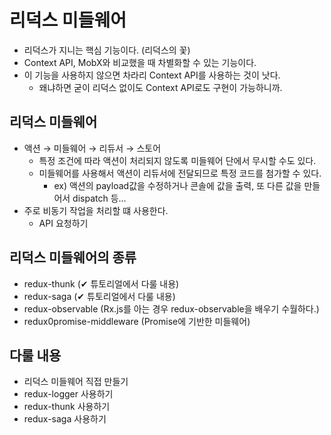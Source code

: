# 리덕스 미들웨어

-   리덕스가 지니는 핵심 기능이다. (리덕스의 꽃)
-   Context API, MobX와 비교했을 때 차별화할 수 있는 기능이다.
-   이 기능을 사용하지 않으면 차라리 Context API를 사용하는 것이 낫다.
    -   왜냐하면 굳이 리덕스 없이도 Context API로도 구현이 가능하니까.

## 리덕스 미들웨어

-   액션 → 미들웨어 → 리듀서 → 스토어
    -   특정 조건에 따라 액션이 처리되지 않도록 미들웨어 단에서 무시할 수도 있다.
    -   미들웨어를 사용해서 액션이 리듀서에 전달되므로 특정 코드를 첨가할 수 있다.
        -   ex) 액션의 payload값을 수정하거나 콘솔에 값을 출력, 또 다른 값을 만들어서 dispatch 등...
-   주로 비동기 작업을 처리할 떄 사용한다.
    -   API 요청하기

## 리덕스 미들웨어의 종류

-   redux-thunk (✔ 튜토리얼에서 다룰 내용)
-   redux-saga (✔ 튜토리얼에서 다룰 내용)
-   redux-observable (Rx.js를 아는 경우 redux-observable을 배우기 수월하다.)
-   redux0promise-middleware (Promise에 기반한 미들웨어)

## 다룰 내용

-   리덕스 미들웨어 직접 만들기
-   redux-logger 사용하기
-   redux-thunk 사용하기
-   redux-saga 사용하기
